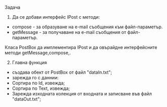 Задача 

1. Да се добави интерфейс IPost с методи:
- compose - за образуване на e-mail съобщения към файл-параметър.
- getMessage - за получаване на e-mail съобщения от файл-параметър.
   
Класа PostBox да имплементира IPost и да овърайдне интерфейсните методи getMessage,compose,.

2. Главна функция
- създава обект от PostBox от файл "dataIn.txt";
- зарежда го с даннии:
- Сортира по Id, извежда;
- Сортира по Text, извежда;
- Зарежда изходната колекция от входната и записване във файл "dataOut.txt";